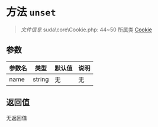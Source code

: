 # 方法 `unset`

> *文件信息* suda\core\Cookie.php: 44~50
> 所属类 [Cookie](../Cookie.md)




## 参数


| 参数名 | 类型 | 默认值 | 说明 |
|--------|-----|-------|-------|
| name |  string | 无 | 无 |



## 返回值

无返回值
